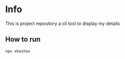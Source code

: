 # Info

This is project repository a cli tool to display my details

## How to run

```sh
npx xkeshav
```
